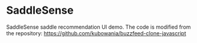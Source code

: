 # SaddleSense
SaddleSense saddle recommendation UI demo. The code is modified from the repository: https://github.com/kubowania/buzzfeed-clone-javascript

